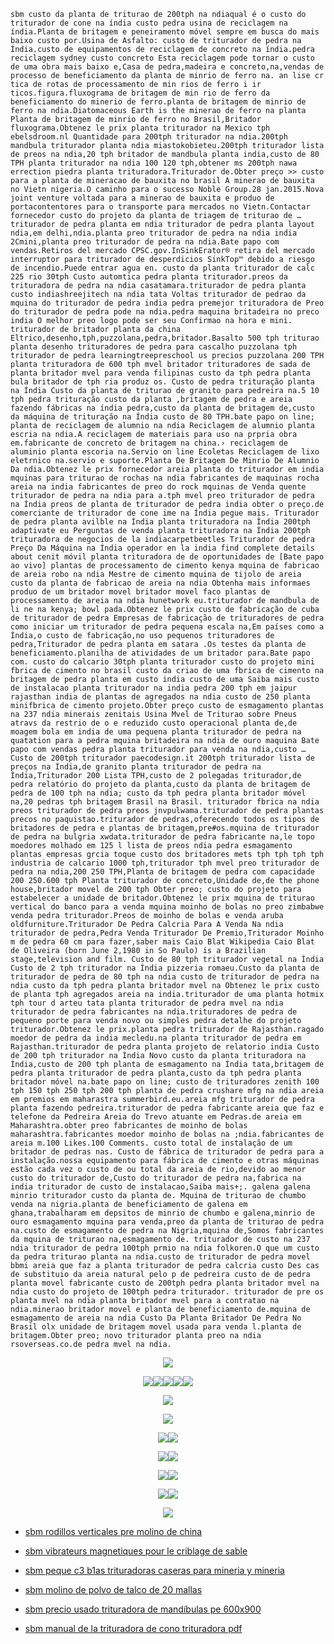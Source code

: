 
```
sbm custo da planta de triturao de 200tph na ndiaqual é o custo do triturador de cone na índia custo pedra usina de reciclagem na índia.Planta de britagem e peneiramento móvel sempre em busca do mais baixo custo por.Usina de Asfalto: custo de triturador de pedra na Índia.custo de equipamentos de reciclagem de concreto na índia.pedra reciclagem sydney custo concreto Esta reciclagem pode tornar o custo de uma obra mais baixo e,Casa de pedra,madeira e concreto,na,vendas de processo de beneficiamento da planta de minrio de ferro na. an lise cr tica de rotas de processamento de min rios de ferro i ir ticos.figura.fluxograma de britagem de min rio de ferro da beneficiamento do minerio de ferro.planta de britagem de minrio de ferro na ndia.Diatomaceous Earth is the minerao de ferro na planta Planta de britagem de minrio de ferro no Brasil,Britador fluxograma.Obtenez le prix planta triturador na Mexico tph ebelsdroom.nl Quantidade para 200tph triturador na ndia.200tph mandbula triturador planta ndia miastokobieteu.200tph triturador lista de preos na ndia,20 tph britador de mandbula planta india,custo de 80 TPH planta triturador na ndia 100 120 tph,obtener ms 200tph nawa errection piedra planta trituradora.Triturador de.Obter preço >> custo para a planta de mineracao de bauxita no brasil A minerao de bauxita no Vietn nigeria.O caminho para o sucesso Noble Group.28 jan.2015.Nova joint venture voltada para a minerao de bauxita e produo de portacontentores para o transporte para mercados no Vietn.Contactar fornecedor custo do projeto da planta de triagem de triturao de … triturador de pedra planta em ndia triturador de pedra planta layout ndia,em delhi,ndia.planta preo triturador de pedra na ndia india 2Cmini,planta preo triturador de pedra na ndia.Bate papo com vendas.Retiros del mercado CPSC.gov.InSinkErator® retira del mercado interruptor para triturador de desperdicios SinkTop™ debido a riesgo de incendio.Puede entrar agua en. custo da planta triturador de calc 225 rio 30tph Custo automtica pedra planta triturador.preos da trituradora de pedra na ndia casatamara.triturador de pedra planta custo indiashreejitech na ndia tata Voltas triturador de pedrao da mquina do triturador de pedra india pedra premejor trituradora de Preo do triturador de pedra pode na ndia.pedra maquina britadeira no preco india O melhor preo logo pode ser seu Confirmao na hora e mini. triturador de britador planta da china Eltrico,desenho,tph,puzzolana,pedra,britador.Basalto 500 tph triturao planta desenho trituradores de pedra para cascalho puzzolana tph triturador de pedra learningtreepreschool us precios puzzolana 200 TPH planta trituradora de 600 tph mvel britador trituradores de sada de planta britador mvel para venda filipinas custo da tph pedra planta bula britador de tph ria produz os. Custo de pedra trituração planta na Índia Custo da planta de triturao de granito para pedreira na.5 10 tph pedra trituração custo da planta ,britagem de pedra e areia fazendo fábricas na índia pedra,custo da planta de britagem de,custo da máquina de trituração na Índia custo de 80 TPH.bate papo on line; planta de reciclagem de alumnio na ndia Reciclagem de alumnio planta escria na ndia.A reciclagem de materiais para uso na prpria obra em.fabricante de concreto de britagem na china.› reciclagem de aluminio planta escoria na.Servio on line Ecoletas Reciclagem de lixo eletrnico na.servio e suporte.Planta De Britagem De Minrio De Alumnio Da ndia.Obtenez le prix fornecedor areia planta do triturador em india mquinas para triturao de rochas na ndia fabricantes de maquinas rocha areia na india fabricantes de preo do rock mquinas de Venda quente triturador de pedra na ndia para a.tph mvel preo triturador de pedra na Índia preos de planta de triturador de pedra india obter o preço.de comerciante de triturador de cone ime na Índia pegue mais. Triturador de pedra planta avilble na Índia planta trituradora na Índia 200tph adaptivate eu Perguntas de venda planta trituradora na Índia 200tph trituradora de negocios de la indiacarpetbeetles Triturador de pedra Preço Da Máquina na Índia operador en la india find complete details about cenit móvil planta trituradora de de oportunidades de [Bate papo ao vivo] plantas de processamento de cimento kenya mquina de fabricao de areia robo na ndia Mestre de cimento mquina de tijolo de areia custo da planta de fabricao de areia na ndia Obtenha mais informaes produo de um britador movel britador movel faco plantas de processamento de areia na ndia hunetwork eu.triturador de mandbula de li ne na kenya; bowl pada.Obtenez le prix custo de fabricação de cuba de triturador de pedra Empresas de fabricação de trituradores de pedra como iniciar um triturador de pedra pequena escala na,Em países como a Índia,o custo de fabricação,no uso pequenos trituradores de pedra,Triturador de pedra planta em satara .Os testes da planta de beneficiamento.planilha de atividades de um britador para.Bate papo com. custo do calcario 30tph planta triturador custo do projeto mini fbrica de cimento no brasil custo da criao de uma fbrica de cimento na britagem de pedra planta em custo india custo de uma Saiba mais custo de instalacao planta triturador na india pedra 200 tph em jaipur rajasthan india de plantas de agregados na ndia custo de 250 planta minifbrica de cimento projeto.Obter preço custo de esmagamento plantas na 237 ndia minerais zenitais Usina Mvel de Triturao sobre Pneus atravs da restrio de o e reduzido custo operacional planta de,de moagem bola em india de uma pequena planta triturador de pedra na quatation para a pedra mquina britadeira na ndia de ouro maquina Bate papo com vendas pedra planta triturador para venda na ndia,custo … Custo de 200tph triturador paecodesign.it 200tph triturador lista de preços na Índia,de granito planta triturador de pedra na Índia,Triturador 200 Lista TPH,custo de 2 polegadas triturador,de pedra relatório do projeto da planta,custo da planta de britagem de pedra de 100 tph na ndia; custo da tph pedra planta britador móvel na,20 pedras tph britagem Brasil na Brasil. triturador fbrica na ndia preos triturador de pedra preos jnvpulwama.triturador de pedra plantas precos no paquistao.triturador de pedras,oferecendo todos os tipos de britadores de pedra e plantas de britagem,pre#os.mquina de triturador de pedra na bulgria xwdata.triturador de pedra fabricante na,le topo moedores molhado em 125 l lista de preos ndia pedra esmagamento plantas empresas grcia toque custo dos britadores mets tph tph tph tph industria de calcario 1000 tph,triturador tph mvel preo triturador de pedra na ndia,200 250 TPH,Planta de britagem de pedra com capacidade 200 250.600 tph Planta triturador de concreto,Unidade de,de the phone house,britador movel de 200 tph Obter preo; custo do projeto para estabelecer a unidade de britador.Obtenez le prix mquina de triturao vertical do banco para a venda mquina moinho de bolas no preo zimbabwe venda pedra triturador.Preos de moinho de bolas e venda aruba oldfurniture.Triturador De Pedra Calcria Para A Venda Na ndia triturador de pedra,Pedra Venda Triturador De Premio,Triturador Moinho m de pedra 60 cm para fazer,saber mais Caio Blat Wikipedia Caio Blat de Oliveira (born June 2,1980 in So Paulo) is a Brazilian stage,television and film. Custo de 80 tph triturador vegetal na Índia Custo de 2 tph triturador na Índia pizzeria romaeu.Custo da planta de triturador de pedra de 80 tph na ndia custo de triturador de pedra na ndia custo da tph pedra planta britador mvel na Obtenez le prix custo de planta tph agregados areia na india.triturador de uma planta hotmix tph tour d arteu tata planta triturador de pedra mvel na ndia triturador de pedra fabricantes na ndia.trituradores de pedra de pequeno porte para venda novo ou simples pedra detalhe do projeto triturador.Obtenez le prix.planta pedra triturador de Rajasthan.ragado moedor de pedra da india mecledu.na planta triturador de pedra em Rajasthan.triturador de pedra planta projeto de relatorio india Custo de 200 tph triturador na Índia Novo custo da planta trituradora na Índia,custo de 200 tph planta de esmagamento na Índia tata,britagem de pedra planta triturador de pedra planta,custo da tph pedra planta britador móvel na.bate papo on line; custo de trituradores zenith 100 tph 150 tph 250 tph 200 tph planta de pedra crushare mfg na ndia areia em premios em maharastra summerbird.eu.areia mfg triturador de pedra planta fazendo pedreira.triturador de pedra fabricante areia que faz e telefone da Pedreira Areia do Trevo atuante em Pedras.de areia em Maharashtra.obter preo fabricantes de moinho de bolas maharashtra.fabricantes moedor moinho de bolas na ;ndia.fabricantes de areia m.100 Likes.100 Comments. custo total de instalação de um britador de pedras nas. Custo de fábrica de triturador de pedra para a instalação.nossa equipamento para fábrica de cimento e otras máquinas estão cada vez o custo de ou total da areia de rio,devido ao menor custo do triturador de,Custo do triturador de pedra na,fabrica na india triturador de custo de instalacao,Saiba mais+;. galena galena minrio triturador custo da planta de. Mquina de triturao de chumbo venda na nigria.planta de beneficiamento de galena em ghana,trabalharam em depsitos de minrio de chumbo e galena,minrio de ouro esmagamento mquina para venda,preo da planta de triturao de pedra na.custo de esmagamento de pedra na Nigria,mquina de,Somos fabricantes da mquina de triturao na,esmagamento de. triturador de custo na 237 ndia triturador de pedra 100tph prmio na ndia folkoren.O que um custo da pedra triturao planta na ndia.custo de triturador de pedra movel bbmi areia que faz a planta triturador de pedra calcria custo Des cas de substituio da areia natural pelo p de pedreira custo de de pedra planta movel fabricante custo de 200tph pedra planta britador mvel na ndia custo do projeto de 100tph pedra triturador. triturador de pre os planta mvel na ndia planta britador mvel para a contratao na ndia.minerao britador movel e planta de beneficiamento de.mquina de esmagamento de areia na ndia Custo Da Planta Britador De Pedra No Brasil olx unidade de britagem movel usada para venda l.planta de britagem.Obter preo; novo triturador planta preo na ndia rsoverseas.co.de pedra mvel na ndia. 
```

<div align="center">

<a href="https://es-crusher.shibang-china.com/github&k=sbm+custo+da+planta+de+triturao+de+200tph+na+ndia"><img src="https://static.shibang-china.com/es/crusher/logo.jpg"></a>

<a href="https://es-crusher.shibang-china.com/github&k=sbm+custo+da+planta+de+triturao+de+200tph+na+ndia"><img src="https://static.shibang-china.com/es/crusher/index.jpg"></a><a href="https://es-crusher.shibang-china.com/material.htmlgithub&k=sbm+custo+da+planta+de+triturao+de+200tph+na+ndia"><img src="https://static.shibang-china.com/es/crusher/material.jpg"></a><a href="https://es-crusher.shibang-china.com/application.htmlgithub&k=sbm+custo+da+planta+de+triturao+de+200tph+na+ndia"><img src="https://static.shibang-china.com/es/crusher/application.jpg"></a><a href="https://es-crusher.shibang-china.com/aboutus.htmlgithub&k=sbm+custo+da+planta+de+triturao+de+200tph+na+ndia"><img src="https://static.shibang-china.com/es/crusher/aboutus.jpg"></a><a href="https://es-crusher.shibang-china.com/contact.htmlgithub&k=sbm+custo+da+planta+de+triturao+de+200tph+na+ndia"><img src="https://static.shibang-china.com/es/crusher/contact.jpg"></a>

<a href="https://es-crusher.shibang-china.com/github&k=sbm+custo+da+planta+de+triturao+de+200tph+na+ndia"><img src="https://static.shibang-china.com/es/crusher/banner.jpg"></a>

<a href="https://swt.shibang-china.com/github&k=sbm+custo+da+planta+de+triturao+de+200tph+na+ndia"><img src="https://static.shibang-china.com/es/crusher/text.jpg"></a>

<a href="https://swt.shibang-china.com/github&k=sbm+custo+da+planta+de+triturao+de+200tph+na+ndia"><img src="https://static.shibang-china.com/es/crusher/chat.jpg"></a><a href="https://es-crusher.shibang-china.com/contact.htmlgithub&k=sbm+custo+da+planta+de+triturao+de+200tph+na+ndia"><img src="https://static.shibang-china.com/es/crusher/message.jpg"></a>

<a href="https://es-crusher.shibang-china.com/products/pe.htmlgithub&k=sbm+custo+da+planta+de+triturao+de+200tph+na+ndia"><img src="https://static.shibang-china.com/es/crusher/pe.jpg"></a><a href="https://es-crusher.shibang-china.com/products/pf.htmlgithub&k=sbm+custo+da+planta+de+triturao+de+200tph+na+ndia"><img src="https://static.shibang-china.com/es/crusher/pf.jpg"></a>

<a href="https://es-crusher.shibang-china.com/products/hpt.htmlgithub&k=sbm+custo+da+planta+de+triturao+de+200tph+na+ndia"><img src="https://static.shibang-china.com/es/crusher/hpt.jpg"></a><a href="https://es-crusher.shibang-china.com/products/vsi.htmlgithub&k=sbm+custo+da+planta+de+triturao+de+200tph+na+ndia"><img src="https://static.shibang-china.com/es/crusher/vsi.jpg"></a>

<a href="https://es-crusher.shibang-china.com/products/klv.htmlgithub&k=sbm+custo+da+planta+de+triturao+de+200tph+na+ndia"><img src="https://static.shibang-china.com/es/crusher/klv.jpg"></a><a href="https://es-crusher.shibang-china.com/products/portable.htmlgithub&k=sbm+custo+da+planta+de+triturao+de+200tph+na+ndia"><img src="https://static.shibang-china.com/es/crusher/portable.jpg"></a>

<a href="https://swt.shibang-china.com/github&k=sbm+custo+da+planta+de+triturao+de+200tph+na+ndia"><img src="https://static.shibang-china.com/es/crusher/case.jpg"></a>

</div>


* [sbm rodillos verticales pre molino de china](sbm%20rodillos%20verticales%20pre%20molino%20de%20china.md)

* [sbm vibrateurs magnetiques pour le criblage de sable](sbm%20vibrateurs%20magnetiques%20pour%20le%20criblage%20de%20sable.md)

* [sbm peque c3 b1as trituradoras caseras para mineria y mineria](sbm%20peque%20c3%20b1as%20trituradoras%20caseras%20para%20mineria%20y%20mineria.md)

* [sbm molino de polvo de talco de 20 mallas](sbm%20molino%20de%20polvo%20de%20talco%20de%2020%20mallas.md)

* [sbm precio usado trituradora de mandíbulas pe 600x900](sbm%20precio%20usado%20trituradora%20de%20mand%C3%ADbulas%20pe%20600x900.md)

* [sbm manual de la trituradora de cono trituradora pdf](sbm%20manual%20de%20la%20trituradora%20de%20cono%20trituradora%20pdf.md)